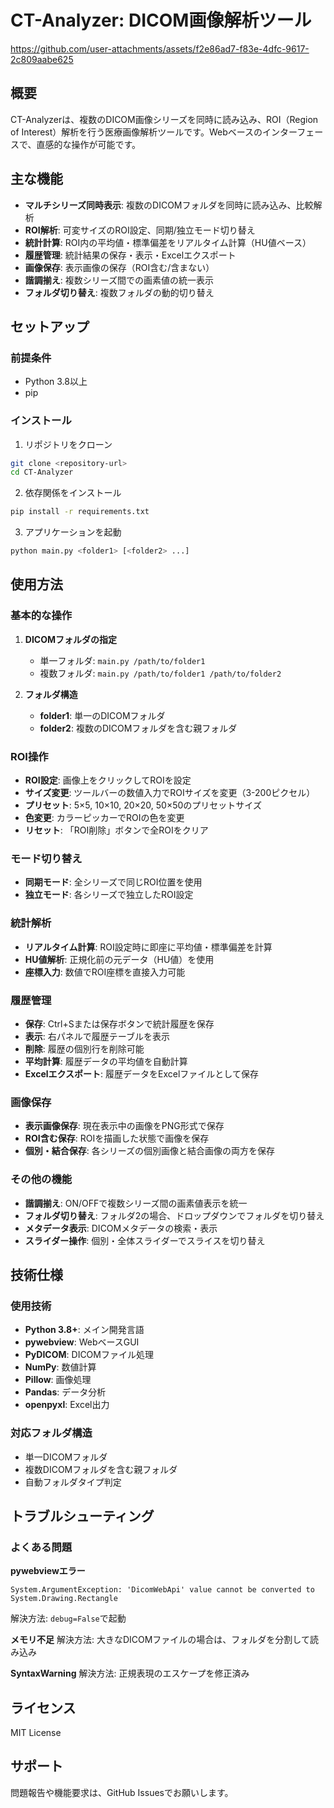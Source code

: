 # CT-Analyzer: DICOM画像解析ツール


https://github.com/user-attachments/assets/f2e86ad7-f83e-4dfc-9617-2c809aabe625


## 概要

CT-Analyzerは、複数のDICOM画像シリーズを同時に読み込み、ROI（Region of Interest）解析を行う医療画像解析ツールです。Webベースのインターフェースで、直感的な操作が可能です。

## 主な機能

- **マルチシリーズ同時表示**: 複数のDICOMフォルダを同時に読み込み、比較解析
- **ROI解析**: 可変サイズのROI設定、同期/独立モード切り替え
- **統計計算**: ROI内の平均値・標準偏差をリアルタイム計算（HU値ベース）
- **履歴管理**: 統計結果の保存・表示・Excelエクスポート
- **画像保存**: 表示画像の保存（ROI含む/含まない）
- **諧調揃え**: 複数シリーズ間での画素値の統一表示
- **フォルダ切り替え**: 複数フォルダの動的切り替え

## セットアップ

### 前提条件
- Python 3.8以上
- pip

### インストール

1. リポジトリをクローン
```bash
git clone <repository-url>
cd CT-Analyzer
```

2. 依存関係をインストール
```bash
pip install -r requirements.txt
```

3. アプリケーションを起動
```bash
python main.py <folder1> [<folder2> ...]
```

## 使用方法

### 基本的な操作

1. **DICOMフォルダの指定**
   - 単一フォルダ: `main.py /path/to/folder1`
   - 複数フォルダ: `main.py /path/to/folder1 /path/to/folder2`

2. **フォルダ構造**
   - **folder1**: 単一のDICOMフォルダ
   - **folder2**: 複数のDICOMフォルダを含む親フォルダ

### ROI操作

- **ROI設定**: 画像上をクリックしてROIを設定
- **サイズ変更**: ツールバーの数値入力でROIサイズを変更（3-200ピクセル）
- **プリセット**: 5×5, 10×10, 20×20, 50×50のプリセットサイズ
- **色変更**: カラーピッカーでROIの色を変更
- **リセット**: 「ROI削除」ボタンで全ROIをクリア

### モード切り替え

- **同期モード**: 全シリーズで同じROI位置を使用
- **独立モード**: 各シリーズで独立したROI設定

### 統計解析

- **リアルタイム計算**: ROI設定時に即座に平均値・標準偏差を計算
- **HU値解析**: 正規化前の元データ（HU値）を使用
- **座標入力**: 数値でROI座標を直接入力可能

### 履歴管理

- **保存**: Ctrl+Sまたは保存ボタンで統計履歴を保存
- **表示**: 右パネルで履歴テーブルを表示
- **削除**: 履歴の個別行を削除可能
- **平均計算**: 履歴データの平均値を自動計算
- **Excelエクスポート**: 履歴データをExcelファイルとして保存

### 画像保存

- **表示画像保存**: 現在表示中の画像をPNG形式で保存
- **ROI含む保存**: ROIを描画した状態で画像を保存
- **個別・結合保存**: 各シリーズの個別画像と結合画像の両方を保存

### その他の機能

- **諧調揃え**: ON/OFFで複数シリーズ間の画素値表示を統一
- **フォルダ切り替え**: フォルダ2の場合、ドロップダウンでフォルダを切り替え
- **メタデータ表示**: DICOMメタデータの検索・表示
- **スライダー操作**: 個別・全体スライダーでスライスを切り替え

## 技術仕様

### 使用技術
- **Python 3.8+**: メイン開発言語
- **pywebview**: WebベースGUI
- **PyDICOM**: DICOMファイル処理
- **NumPy**: 数値計算
- **Pillow**: 画像処理
- **Pandas**: データ分析
- **openpyxl**: Excel出力

### 対応フォルダ構造
- 単一DICOMフォルダ
- 複数DICOMフォルダを含む親フォルダ
- 自動フォルダタイプ判定

## トラブルシューティング

### よくある問題

**pywebviewエラー**
```
System.ArgumentException: 'DicomWebApi' value cannot be converted to System.Drawing.Rectangle
```
解決方法: `debug=False`で起動

**メモリ不足**
解決方法: 大きなDICOMファイルの場合は、フォルダを分割して読み込み

**SyntaxWarning**
解決方法: 正規表現のエスケープを修正済み

## ライセンス

MIT License

## サポート

問題報告や機能要求は、GitHub Issuesでお願いします。

